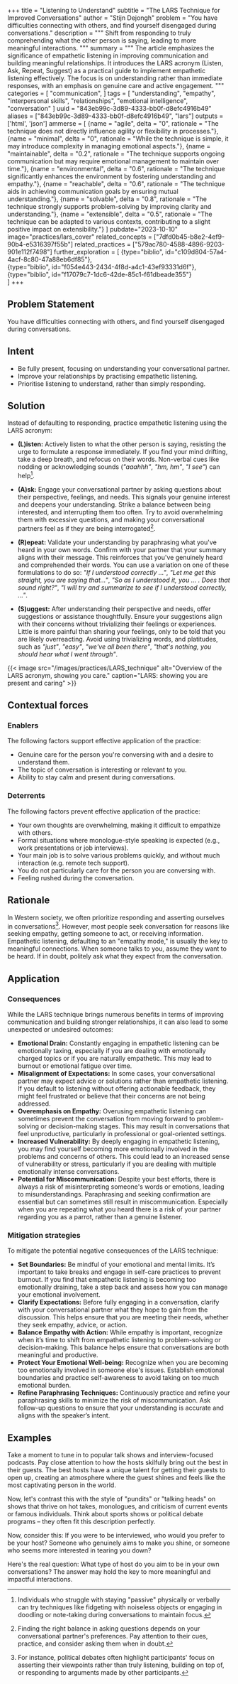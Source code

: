 +++
title = "Listening to Understand"
subtitle = "The LARS Technique for Improved Conversations"
author = "Stijn Dejongh"
problem = "You have difficulties connecting with others, and find yourself disengaged during conversations."
description = """
Shift from responding to truly comprehending what the other person is saying, leading to more meaningful interactions.
"""
summary = """
The article emphasizes the significance of empathetic listening in improving communication and building meaningful relationships. 
It introduces the LARS acronym (Listen, Ask, Repeat, Suggest) as a practical guide to implement empathetic listening effectively.
The focus is on understanding rather than immediate responses, with an emphasis on genuine care and active engagement.
"""
categories = [
    "communication",
]
tags = [
    "understanding", "empathy", "interpersonal skills", "relationships", "emotional intelligence", "conversation"
]
uuid = "843eb99c-3d89-4333-bb0f-d8efc4916b49"
aliases = ["843eb99c-3d89-4333-bb0f-d8efc4916b49", "lars"]
outputs = ['html', 'json']
ammerse = [
  {name = "agile", delta = "0", rationale = "The technique does not directly influence agility or flexibility in processes."},
  {name = "minimal", delta = "0", rationale = "While the technique is simple, it may introduce complexity in managing emotional aspects."},
  {name = "maintainable", delta = "0.2", rationale = "The technique supports ongoing communication but may require emotional management to maintain over time."},
  {name = "environmental", delta = "0.6", rationale = "The technique significantly enhances the environment by fostering understanding and empathy."},
  {name = "reachable", delta = "0.6", rationale = "The technique aids in achieving communication goals by ensuring mutual understanding."},
  {name = "solvable", delta = "0.8", rationale = "The technique strongly supports problem-solving by improving clarity and understanding."},
  {name = "extensible", delta = "0.5", rationale = "The technique can be adapted to various contexts, contributing to a slight positive impact on extensibility."}
]
pubdate="2023-10-10"
image="practices/lars_cover"
related_concepts = ["7dfd0b45-b8e2-4ef9-90b4-e5316397f55b"]
related_practices = ["579ac780-4588-4896-9203-901e112f7498"]
further_exploration = [
  {type="biblio", id="c109d804-57a4-4acf-8c80-47a88eb6df85"},  
  {type="biblio", id="f054e443-2434-4f8d-a4c1-43ef93331d6f"},  
  {type="biblio", id="f17079c7-1dc6-42de-85c1-f61dbeade355"}  
]
+++

## Problem Statement

You have difficulties connecting with others, and find yourself disengaged during conversations.

## Intent

* Be fully present, focusing on understanding your conversational partner.
* Improve your relationships by practising empathetic listening.
* Prioritise listening to understand, rather than simply responding.

## Solution

Instead of defaulting to responding, practice empathetic listening using the LARS acronym:

* **(L)isten:** Actively listen to what the other person is saying, resisting the urge to formulate a response immediately. If you find your
  mind drifting, take a deep breath, and refocus on their words. Non-verbal cues like nodding or acknowledging sounds (_"aaahhh"_, _"hm, hm"_, _"I
  see"_) can help[^2].

* **(A)sk:** Engage your conversational partner by asking questions about their perspective, feelings, and needs. This signals your genuine
  interest and deepens your understanding. Strike a balance between being interested, and interrupting them too often. Try to avoid overwhelming
  them with excessive questions, and making your conversational partners feel as if they are being interrogated[^3].

* **(R)epeat:** Validate your understanding by paraphrasing what you've heard in your own words. Confirm with your partner that your summary aligns
  with their message. This reinforces that you've genuinely heard and comprehended their words. You can use a variation on one of these
  formulations to do so: _"If I understood correctly ..."_, _"Let me get this straight, you are saying that..."_, _"So as I understood it, you ... .
  Does that sound right?"_, _"I will try and summarize to see if I understood correctly, ..."_.

* **(S)uggest:** After understanding their perspective and needs, offer suggestions or assistance thoughtfully. Ensure your suggestions align with
  their concerns without trivializing their feelings or experiences. Little is more painful than sharing your feelings, only to be told that you are
  likely overreacting. Avoid using trivializing words, and platitudes, such as _"just"_, _"easy"_, _"we've all been there"_, _"that's nothing, you
  should hear what I went through"_.

{{< image src="/images/practices/LARS_technique"  alt="Overview of the LARS acronym, showing you care." caption="LARS: showing you are present and caring" >}}

## Contextual forces

### Enablers
The following factors support effective application of the practice:

* Genuine care for the person you're conversing with and a desire to understand them.
* The topic of conversation is interesting or relevant to you.
* Ability to stay calm and present during conversations.

### Deterrents
The following factors prevent effective application of the practice:

* Your own thoughts are overwhelming, making it difficult to empathize with others.
* Formal situations where monologue-style speaking is expected (e.g., work presentations or job interviews).
* Your main job is to solve various problems quickly, and without much interaction (e.g. remote tech support).
* You do not particularly care for the person you are conversing with.
* Feeling rushed during the conversation.

## Rationale

In Western society, we often prioritize responding and asserting ourselves in conversations[^1]. However, most people seek conversation for reasons
like seeking empathy, getting someone to act, or receiving information. Empathetic listening, defaulting to an "empathy mode," is usually the key to
meaningful connections. When someone talks to you, assume they want to be heard. If in doubt, politely ask what they expect from the conversation.

## Application

### Consequences

While the LARS technique brings numerous benefits in terms of improving communication and building stronger relationships, it can also lead to some unexpected or undesired outcomes:

* **Emotional Drain:** Constantly engaging in empathetic listening can be emotionally taxing, especially if you are dealing with emotionally
  charged topics or if you are naturally empathetic. This may lead to burnout or emotional fatigue over time.
* **Misalignment of Expectations:** In some cases, your conversational partner may expect advice or solutions rather than empathetic listening.
  If you default to listening without offering actionable feedback, they might feel frustrated or believe that their concerns are not being
  addressed.
* **Overemphasis on Empathy:** Overusing empathetic listening can sometimes prevent the conversation from moving forward to problem-solving or
  decision-making stages. This may result in conversations that feel unproductive, particularly in professional or goal-oriented settings.
* **Increased Vulnerability:** By deeply engaging in empathetic listening, you may find yourself becoming more emotionally involved in the
  problems and concerns of others. This could lead to an increased sense of vulnerability or stress, particularly if you are dealing with multiple
  emotionally intense conversations.
* **Potential for Miscommunication:** Despite your best efforts, there is always a risk of misinterpreting someone's words or emotions, leading
  to misunderstandings. Paraphrasing and seeking confirmation are essential but can sometimes still result in miscommunication. Especially when
  you are repeating what you heard there is a risk of your partner regarding you as a parrot, rather than a genuine listener.

### Mitigation strategies
To mitigate the potential negative consequences of the LARS technique:

* **Set Boundaries:** Be mindful of your emotional and mental limits. It’s important to take breaks and engage in self-care practices to
  prevent burnout. If you find that empathetic listening is becoming too emotionally draining, take a step back and assess how you can manage your
  emotional involvement.
* **Clarify Expectations:** Before fully engaging in a conversation, clarify with your conversational partner what they hope to gain from the
  discussion. This helps ensure that you are meeting their needs, whether they seek empathy, advice, or action.
* **Balance Empathy with Action:** While empathy is important, recognize when it’s time to shift from empathetic listening to
  problem-solving or decision-making. This balance helps ensure that conversations are both meaningful and productive.
* **Protect Your Emotional Well-being:** Recognize when you are becoming too emotionally involved in someone else's issues. Establish emotional
  boundaries and practice self-awareness to avoid taking on too much emotional burden.
* **Refine Paraphrasing Techniques:** Continuously practice and refine your paraphrasing skills to minimize the risk of miscommunication. Ask
  follow-up questions to ensure that your understanding is accurate and aligns with the speaker’s intent.

## Examples

Take a moment to tune in to popular talk shows and interview-focused podcasts. Pay close attention to how the hosts skilfully bring out the best in
their guests. The best hosts have a unique talent for getting their guests to open up, creating an atmosphere where the guest shines and feels like
the most captivating person in the world.

Now, let's contrast this with the style of "pundits" or "talking heads" on shows that thrive on hot takes, monologues, and criticism of current
events or famous individuals. Think about sports shows or political debate programs – they often fit this description perfectly.

Now, consider this: If you were to be interviewed, who would you prefer to be your host? Someone who genuinely aims to make you shine, or someone
who seems more interested in tearing you down?

Here's the real question: What type of host do you aim to be in your own conversations? The answer may hold the key to more meaningful and
impactful interactions.


[^1]: For instance, political debates often highlight participants' focus on asserting their viewpoints rather than truly listening, building on
top of, or responding to arguments made by other participants.

[^2]: Individuals who struggle with staying "passive" physically or verbally can try techniques like fidgeting with noiseless objects or engaging in
doodling or note-taking during conversations to maintain focus.

[^3]: Finding the right balance in asking questions depends on your conversational partner's preferences. Pay attention to their cues, practice,
and consider asking them when in doubt. 
